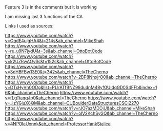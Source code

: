 Feature 3 is in the comments but it is working

I am missing last 3 functions of the CA

Links I used as sources:

https://www.youtube.com/watch?v=OqdE4ulgHA4&t=214s&ab_channel=MikeShah
https://www.youtube.com/watch?v=ru_u9N7jydU&t=3s&ab_channel=OttoBotCode
https://www.youtube.com/watch?v=k2UZRwAOv6s&t=152s&ab_channel=OttoBotCode
https://www.youtube.com/watch?v=3dHBFBw13E0&t=342s&ab_channel=TheCherno
https://www.youtube.com/watch?v=2BP8NhxjrO0&ab_channel=TheCherno
https://www.youtube.com/watch?v=DTxHyVn0ODg&list=PLlrATfBNZ98dudnM48yfGUldqGD0S4FFb&index=16&ab_channel=TheCherno
https://www.youtube.com/watch?v=fLgTtaqqJp0&ab_channel=TheCherno
https://www.youtube.com/watch?v=_IzYGiuX8QM&ab_channel=CUBoulderDataStructuresCSCI2270
https://www.youtube.com/watch?v=rJO7azMDOjU&ab_channel=MikeShah
https://www.youtube.com/watch?v=oIV2KchSyGQ&ab_channel=TheCherno
https://www.youtube.com/watch?v=4NPOIaUxnnk&ab_channel=ProfessorHankStalica
